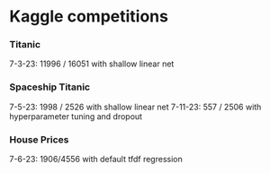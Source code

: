 # Kaggle competitions

### Titanic
7-3-23: 11996 / 16051 with shallow linear net

### Spaceship Titanic
7-5-23: 1998 / 2526 with shallow linear net
7-11-23: 557 / 2506 with hyperparameter tuning and dropout

### House Prices
7-6-23: 1906/4556 with default tfdf regression
